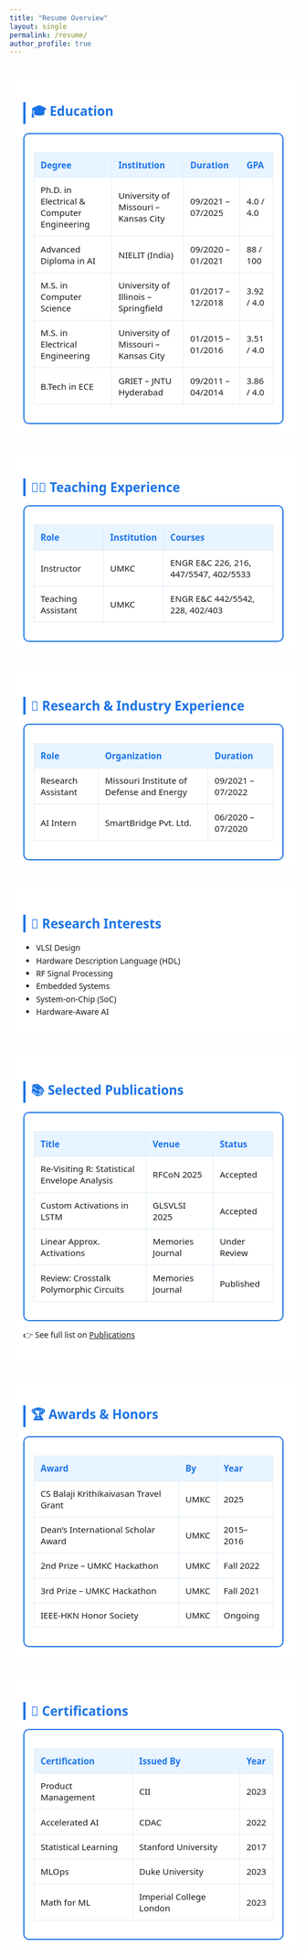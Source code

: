 ```yaml
---
title: "Resume Overview"
layout: single
permalink: /resume/
author_profile: true
---
```


<style>
:root {
  --accent: #1a73e8;
  --bg: #fdfefe;
  --section-bg: #ffffff;
  --text: #1a1a1a;
  --border: #e0ecf8;
  --table-bg: #ffffff;
}

.resume-container {
  max-width: 1000px;
  margin: auto;
  font-family: 'Segoe UI', sans-serif;
}

.resume-section {
  margin: 2rem 0;
  padding: 1rem 1.5rem;
  background: var(--section-bg);
  border-radius: 8px;
}

.resume-section h2 {
  font-size: 1.4rem;
  color: var(--accent);
  border-left: 4px solid var(--accent);
  padding-left: 0.6rem;
  margin-bottom: 1rem;
}

.table-wrapper {
  border: 2px solid var(--accent);
  border-radius: 10px;
  background-color: var(--table-bg);
  padding: 1rem;
  overflow-x: auto;
}

.resume-table {
  width: 100%;
  border-collapse: collapse;
}

.resume-table th,
.resume-table td {
  border: 1px solid var(--border);
  padding: 0.7rem;
  text-align: left;
  font-size: 0.95rem;
}

.resume-table th {
  background: #e8f4ff;
  color: var(--accent);
}

.resume-table tr:hover {
  background: #f9fdff;
}

.resume-list {
  list-style: disc;
  padding-left: 1.4rem;
  line-height: 1.6;
}
</style>

<div class="resume-container">

<div class="resume-section">
<h2>🎓 Education</h2>
<div class="table-wrapper">
<table class="resume-table">
<thead><tr><th>Degree</th><th>Institution</th><th>Duration</th><th>GPA</th></tr></thead>
<tbody>
<tr><td>Ph.D. in Electrical & Computer Engineering</td><td>University of Missouri – Kansas City</td><td>09/2021 – 07/2025</td><td>4.0 / 4.0</td></tr>
<tr><td>Advanced Diploma in AI</td><td>NIELIT (India)</td><td>09/2020 – 01/2021</td><td>88 / 100</td></tr>
<tr><td>M.S. in Computer Science</td><td>University of Illinois – Springfield</td><td>01/2017 – 12/2018</td><td>3.92 / 4.0</td></tr>
<tr><td>M.S. in Electrical Engineering</td><td>University of Missouri – Kansas City</td><td>01/2015 – 01/2016</td><td>3.51 / 4.0</td></tr>
<tr><td>B.Tech in ECE</td><td>GRIET – JNTU Hyderabad</td><td>09/2011 – 04/2014</td><td>3.86 / 4.0</td></tr>
</tbody>
</table>
</div>
</div>

<div class="resume-section">
<h2>👨‍🏫 Teaching Experience</h2>
<div class="table-wrapper">
<table class="resume-table">
<thead><tr><th>Role</th><th>Institution</th><th>Courses</th></tr></thead>
<tbody>
<tr><td>Instructor</td><td>UMKC</td><td>ENGR E&C 226, 216, 447/5547, 402/5533</td></tr>
<tr><td>Teaching Assistant</td><td>UMKC</td><td>ENGR E&C 442/5542, 228, 402/403</td></tr>
</tbody>
</table>
</div>
</div>

<div class="resume-section">
<h2>🔬 Research & Industry Experience</h2>
<div class="table-wrapper">
<table class="resume-table">
<thead><tr><th>Role</th><th>Organization</th><th>Duration</th></tr></thead>
<tbody>
<tr><td>Research Assistant</td><td>Missouri Institute of Defense and Energy</td><td>09/2021 – 07/2022</td></tr>
<tr><td>AI Intern</td><td>SmartBridge Pvt. Ltd.</td><td>06/2020 – 07/2020</td></tr>
</tbody>
</table>
</div>
</div>

<div class="resume-section">
<h2>🧠 Research Interests</h2>
<ul class="resume-list">
  <li>VLSI Design</li>
  <li>Hardware Description Language (HDL)</li>
  <li>RF Signal Processing</li>
  <li>Embedded Systems</li>
  <li>System-on-Chip (SoC)</li>
  <li>Hardware-Aware AI</li>
</ul>
</div>

<div class="resume-section">
<h2>📚 Selected Publications</h2>
<div class="table-wrapper">
<table class="resume-table">
<thead><tr><th>Title</th><th>Venue</th><th>Status</th></tr></thead>
<tbody>
<tr><td>Re-Visiting R: Statistical Envelope Analysis</td><td>RFCoN 2025</td><td>Accepted</td></tr>
<tr><td>Custom Activations in LSTM</td><td>GLSVLSI 2025</td><td>Accepted</td></tr>
<tr><td>Linear Approx. Activations</td><td>Memories Journal</td><td>Under Review</td></tr>
<tr><td>Review: Crosstalk Polymorphic Circuits</td><td>Memories Journal</td><td>Published</td></tr>
</tbody>
</table>
</div>
<p>👉 See full list on <a href="/publications/">Publications</a></p>
</div>

<div class="resume-section">
<h2>🏆 Awards & Honors</h2>
<div class="table-wrapper">
<table class="resume-table">
<thead><tr><th>Award</th><th>By</th><th>Year</th></tr></thead>
<tbody>
<tr><td>CS Balaji Krithikaivasan Travel Grant</td><td>UMKC</td><td>2025</td></tr>
<tr><td>Dean’s International Scholar Award</td><td>UMKC</td><td>2015–2016</td></tr>
<tr><td>2nd Prize – UMKC Hackathon</td><td>UMKC</td><td>Fall 2022</td></tr>
<tr><td>3rd Prize – UMKC Hackathon</td><td>UMKC</td><td>Fall 2021</td></tr>
<tr><td>IEEE-HKN Honor Society</td><td>UMKC</td><td>Ongoing</td></tr>
</tbody>
</table>
</div>
</div>

<div class="resume-section">
<h2>📜 Certifications</h2>
<div class="table-wrapper">
<table class="resume-table">
<thead><tr><th>Certification</th><th>Issued By</th><th>Year</th></tr></thead>
<tbody>
<tr><td>Product Management</td><td>CII</td><td>2023</td></tr>
<tr><td>Accelerated AI</td><td>CDAC</td><td>2022</td></tr>
<tr><td>Statistical Learning</td><td>Stanford University</td><td>2017</td></tr>
<tr><td>MLOps</td><td>Duke University</td><td>2023</td></tr>
<tr><td>Math for ML</td><td>Imperial College London</td><td>2023</td></tr>
</tbody>
</table>
</div>
</div>

</div>
